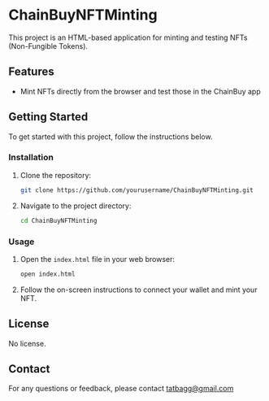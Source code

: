 # ChainBuyNFTMinting

This project is an HTML-based application for minting and testing NFTs (Non-Fungible Tokens).

## Features

- Mint NFTs directly from the browser and test those in the ChainBuy app

## Getting Started

To get started with this project, follow the instructions below.


### Installation

1. Clone the repository:
    ```sh
    git clone https://github.com/yourusername/ChainBuyNFTMinting.git
    ```
2. Navigate to the project directory:
    ```sh
    cd ChainBuyNFTMinting
    ```

### Usage

1. Open the `index.html` file in your web browser:
    ```sh
    open index.html
    ```
2. Follow the on-screen instructions to connect your wallet and mint your NFT.

## License

No license. 

## Contact

For any questions or feedback, please contact tatbagg@gmail.com
